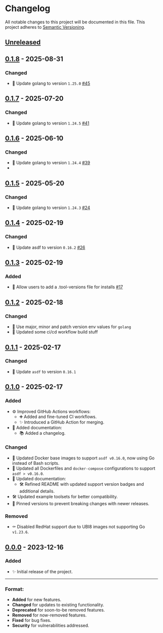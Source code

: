 # Changelog

All notable changes to this project will be documented in this file.
This project adheres to [Semantic Versioning](https://semver.org/spec/v2.0.0.html).

## [Unreleased]

## [0.1.8] - 2025-08-31
### Changed
- 📌 Update golang to version `1.25.0` [#45](https://github.com/jrosco/docker-container-asdf/pull/45)

## [0.1.7] - 2025-07-20
### Changed
- 📌 Update golang to version `1.24.5` [#41](https://github.com/jrosco/docker-container-asdf/pull/41)

## [0.1.6] - 2025-06-10
### Changed
- 📌 Update golang to version `1.24.4` [#39](https://github.com/jrosco/docker-container-asdf/pull/39)
- 
## [0.1.5] - 2025-05-20
### Changed
- 📌 Update golang to version `1.24.3` [#24](https://github.com/jrosco/docker-container-asdf/pull/24)
  
## [0.1.4] - 2025-02-19
### Changed
- 📌 Update asdf to version `0.16.2` [#26](https://github.com/jrosco/docker-container-asdf/pull/26)

## [0.1.3] - 2025-02-19
### Added
- 🍻 Allow users to add a .tool-versions file for installs [#17](https://github.com/jrosco/docker-container-asdf/pull/17)

## [0.1.2] - 2025-02-18
### Changed
- :wrench: Use major, minor and patch version env values for `golang`
- :green_heart: Updated some ci/cd workflow build stuff

## [0.1.1] - 2025-02-17
### Changed
- :pushpin: Update `asdf` to version `0.16.1`

## [0.1.0] - 2025-02-17
### Added
- ⚙️ Improved GitHub Actions workflows:
  - ➕ Added and fine-tuned CI workflows.
  - :sparkles: Introduced a GitHub Action for merging.
- :memo: Added documentation:
  - 📚 Added a changelog.
### Changed
- :wrench: Updated Docker base images to support `asdf v0.16.0`, now using Go instead of Bash scripts.
- :wrench: Updated all Dockerfiles and `docker-compose` configurations to support `asdf > v0.16.0`.
- :memo: Updated documentation:
  - 🛠️ Refined README with updated support version badges and additional details.
- 🛠️ Updated example toolsets for better compatibility.
- :pushpin: Pinned versions to prevent breaking changes with newer releases.
### Removed
- :coffin: Disabled RedHat support due to UBI8 images not supporting Go `v1.23.6`.

## [0.0.0] - 2023-12-16
### Added
- :sparkles: Initial release of the project.

---

### Format:
- **Added** for new features.
- **Changed** for updates to existing functionality.
- **Deprecated** for soon-to-be removed features.
- **Removed** for now-removed features.
- **Fixed** for bug fixes.
- **Security** for vulnerabilities addressed.

[Unreleased]: https://github.com/jrosco/docker-container-asdf/compare/main...HEAD
[0.0.0]: https://github.com/jrosco/docker-container-asdf/compare/0.0.0...HEAD
[0.1.0]: https://github.com/jrosco/docker-container-asdf/compare/0.0.0...0.1.0
[0.1.1]: https://github.com/jrosco/docker-container-asdf/compare/0.1.0...0.1.1
[0.1.2]: https://github.com/jrosco/docker-container-asdf/compare/0.1.1...0.1.2
[0.1.3]: https://github.com/jrosco/docker-container-asdf/compare/0.1.2...0.1.3
[0.1.4]: https://github.com/jrosco/docker-container-asdf/compare/0.1.3...0.1.4
[0.1.5]: https://github.com/jrosco/docker-container-asdf/compare/0.1.4...0.1.5
[0.1.6]: https://github.com/jrosco/docker-container-asdf/compare/0.1.5...0.1.6
[0.1.7]: https://github.com/jrosco/docker-container-asdf/compare/0.1.6...0.1.7
[0.1.8]: https://github.com/jrosco/docker-container-asdf/compare/0.1.7...0.1.8
